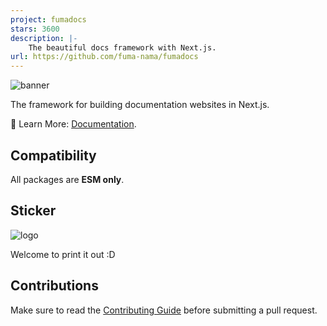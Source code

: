 ```yaml
---
project: fumadocs
stars: 3600
description: |-
    The beautiful docs framework with Next.js.
url: https://github.com/fuma-nama/fumadocs
---
```


![banner](./apps/docs/public/banner.png)

The framework for building documentation websites in Next.js.

📘 Learn More: [Documentation](https://fumadocs.vercel.app).

## Compatibility

All packages are **ESM only**.

## Sticker

![logo](./documents/logo.png)

Welcome to print it out :D

## Contributions

Make sure to read the [Contributing Guide](/.github/contributing.md) before submitting a pull request.

